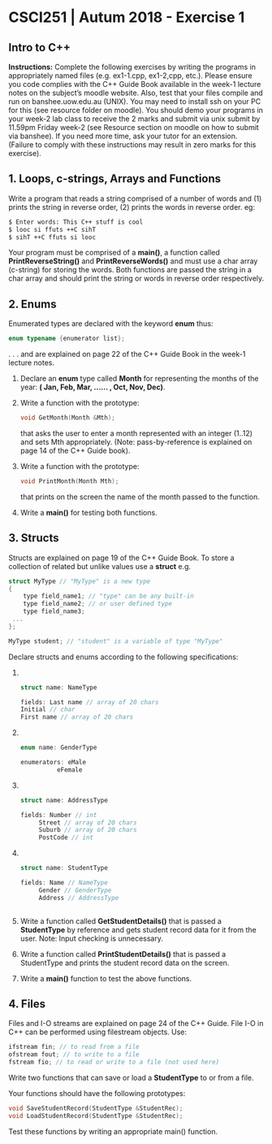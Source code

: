 # CSCI251 | Autum 2018 - Exercise 1

## Intro to C++

**Instructions:** Complete the following exercises by writing the programs in appropriately named 
files (e.g. ex1-1.cpp, ex1-2,cpp, etc.). Please ensure you code complies with the C++ Guide Book 
available in the week-1 lecture notes on the subject’s moodle website. Also, test that your files 
compile and run on banshee.uow.edu.au (UNIX). You may need to install ssh on your PC for this 
(see resource folder on moodle). You should demo your programs in your week-2 lab class to 
receive the 2 marks and submit via unix submit by 11.59pm Friday week-2 (see Resource section 
on moodle on how to submit via banshee). If you need more time, ask your tutor for an extension. 
(Failure to comply with these instructions may result in zero marks for this exercise).



## 1. Loops, c-strings, Arrays and Functions

Write a program that reads a string comprised of a number of words and (1) prints the string in 
reverse order, (2) prints the words in reverse order. eg: 

```bash
$ Enter words: This C++ stuff is cool
$ looc si ffuts ++C sihT 
$ sihT ++C ffuts si looc 
```

Your program must be comprised of a **main()**, a function called **PrintReverseString()**
and **PrintReverseWords()** and must use a char array (c-string) for storing the words. Both 
functions are passed the string in a char array and should print the string or words in reverse order 
respectively. 



## 2. Enums 

Enumerated types are declared with the keyword **enum** thus: 

```c++
enum typename {enumerator list};
```

. . . and are explained on page 22 of the C++ Guide Book in the week-1 lecture notes.



1. Declare an **enum** type called **Month** for representing the months of the year:  **( Jan, Feb, Mar, ...... , Oct, Nov, Dec)**.

2. Write a function with the prototype: 

   ```c++
   void GetMonth(Month &Mth); 
   ```

   that asks the user to enter a month represented with an integer (1..12) and sets Mth
   appropriately. (Note: pass-by-reference is explained on page 14 of the C++ Guide book).

3. Write a function with the prototype: 

   ```c++
   void PrintMonth(Month Mth); 
   ```

   that prints on the screen the name of the month passed to the function.

4. Write a **main()** for testing both functions. 



## 3. Structs

Structs are explained on page 19 of the C++ Guide Book. To store a collection of related but 
unlike values use a **struct** e.g.

```c++
struct MyType // "MyType" is a new type 
{ 
	type field_name1; // "type" can be any built-in 
	type field_name2; // or user defined type 
    type field_name3; 
 ... 
}; 

MyType student; // "student" is a variable of type "MyType" 
```

Declare structs and enums according to the following specifications: 

1. ​

   ```c++
   struct name: NameType 

   fields: Last name // array of 20 chars
   Initial // char
   First name // array of 20 chars
   ```

2. ​

   ```c++
   enum name: GenderType 

   enumerators: eMale 
   			 eFemale 
   ```

3. ​

   ```c++
   struct name: AddressType 

   fields: Number // int
   		Street // array of 20 chars
   		Suburb // array of 20 chars
   		PostCode // int 
   ```

4. ​

   ```c++
   struct name: StudentType 

   fields: Name // NameType
   		Gender // GenderType
   		Address // AddressType
   		
   ```

5. Write a function called **GetStudentDetails()** that is passed a **StudentType** by 
   reference and gets student record data for it from the user. Note: Input checking is 
   unnecessary. 

6. Write a function called **PrintStudentDetails()** that is passed a StudentType
   and prints the student record data on the screen.

7. Write a **main()** function to test the above functions. 



## 4. Files

Files and I-O streams are explained on page 24 of the C++ Guide. File I-O in C++ can be 
performed using filestream objects. Use:

```c++
ifstream fin; // to read from a file 
ofstream fout; // to write to a file 
fstream fio; // to read or write to a file (not used here)
```

Write two functions that can save or load a **StudentType** to or from a file. 

Your functions should have the following prototypes: 

```c++
void SaveStudentRecord(StudentType &StudentRec);
void LoadStudentRecord(StudentType &StudentRec); 
```

Test these functions by writing an appropriate main() function. 



